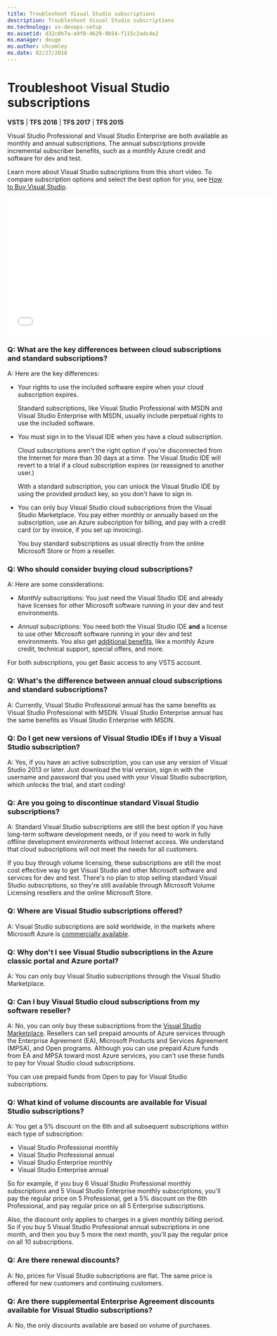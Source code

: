 ```yaml
---
title: Troubleshoot Visual Studio subscriptions 
description: Troubleshoot Visual Studio subscriptions
ms.technology: vs-devops-setup
ms.assetid: d32c0b7a-a9f8-4629-9b54-f115c2adc4e2
ms.manager: douge
ms.author: chcomley
ms.date: 02/27/2018
---
```

[//]: # (monikerRange: '>= tfs-2015')

# Troubleshoot Visual Studio subscriptions

**VSTS** | **TFS 2018** | **TFS 2017** | **TFS 2015**

Visual Studio Professional and Visual Studio Enterprise
are both available as monthly and annual subscriptions.
The annual subscriptions provide incremental subscriber benefits,
such as a monthly Azure credit and software for dev and test.

Learn more about Visual Studio subscriptions from this short video. To compare subscription options and select the best option for you, see [How to Buy Visual Studio](https://www.visualstudio.com/products/how-to-buy-vs).

<iframe src="//channel9.msdn.com/Events/Visual-Studio/Connect-event-2015/How-to-buy-Visual-Studio-cloud-subscriptions/player" width="600" height="315" allowFullScreen="true" frameBorder="0"></iframe>

### Q: What are the key differences between cloud subscriptions and standard subscriptions?

A: Here are the key differences:

* Your rights to use the included software expire when your cloud subscription expires.

  Standard subscriptions, like Visual Studio Professional with MSDN and Visual Studio Enterprise with MSDN, usually include perpetual rights to use the included software.

* You must sign in to the Visual IDE when you have a cloud subscription.

  Cloud subscriptions aren't the right option if you're disconnected from the Internet for more than 30 days at a time. The Visual Studio IDE will revert to a trial if a cloud subscription expires (or reassigned to another user.)

  With a standard subscription, you can unlock the Visual Studio IDE by using the provided product key, so you don't have to sign in.

* You can only buy Visual Studio cloud subscriptions from the Visual Studio Marketplace. You pay either monthly or annually based on the subscription, use an Azure subscription for billing, and pay with a credit card (or by invoice, if you set up invoicing).

   You buy standard subscriptions as usual directly from the online Microsoft Store or from a reseller.

### Q: Who should consider buying cloud subscriptions?

A:  Here are some considerations:

* *Monthly* subscriptions: You just need the Visual Studio IDE and already have licenses for other Microsoft software running in your dev and test environments.

* *Annual* subscriptions: You need both the Visual Studio IDE **and** a license to use other Microsoft software running in your dev and test environments. You also get [additional benefits](https://www.visualstudio.com/products/subscriber-benefits-vs), like a monthly Azure credit, technical support, special offers, and more.

For both subscriptions, you get Basic access
to any VSTS account.

### Q: What's the difference between annual cloud subscriptions and standard subscriptions?

A:  Currently, Visual Studio Professional annual
has the same benefits as Visual Studio Professional
with MSDN. Visual Studio Enterprise annual has the
same benefits as Visual Studio Enterprise with MSDN.

### Q: Do I get new versions of Visual Studio IDEs if I buy a Visual Studio subscription?

A:  Yes, if you have an active subscription,
you can use any version of Visual Studio 2013 or later.
Just download the trial version,
sign in with the username and password that
you used with your Visual Studio subscription,
which unlocks the trial, and start coding!

### Q: Are you going to discontinue standard Visual Studio subscriptions?

A:  Standard Visual Studio subscriptions are still the best option if you have
long-term software development needs, or if you need to work
in fully offline development environments without Internet access.
We understand that cloud subscriptions will not meet the needs for all customers.

If you buy through volume licensing, these subscriptions are still
the most cost effective way to get Visual Studio and other
Microsoft software and services for dev and test. 
There's no plan to stop selling standard Visual Studio subscriptions,
so they're still available through Microsoft Volume Licensing
resellers and the online Microsoft Store.

### Q: Where are Visual Studio subscriptions offered?

A:  Visual Studio subscriptions are sold worldwide,
in the markets where Microsoft Azure is
[commercially available](https://azure.microsoft.com/en-us/pricing/faq/).

### Q: Why don't I see Visual Studio subscriptions in the Azure classic portal and Azure portal?

A:  You can only buy Visual Studio subscriptions
through the Visual Studio Marketplace.

### Q: Can I buy Visual Studio cloud subscriptions from my software reseller?

A:  No, you can only buy these subscriptions from the
[Visual Studio Marketplace](https://marketplace.visualstudio.com).
Resellers can sell prepaid amounts of Azure services
through the Enterprise Agreement (EA), Microsoft Products
and Services Agreement (MPSA), and Open programs.
Although you can use prepaid Azure funds from EA and
MPSA toward most Azure services, you can't
use these funds to pay for Visual Studio cloud subscriptions.

You can use prepaid funds from Open to pay for Visual Studio subscriptions.

### Q: What kind of volume discounts are available for Visual Studio subscriptions?

A:  You get a 5% discount on the 6th and all subsequent
subscriptions within each type of subscription:

* Visual Studio Professional monthly
* Visual Studio Professional annual
* Visual Studio Enterprise monthly
* Visual Studio Enterprise annual

So for example, if you buy 6 Visual Studio Professional
monthly subscriptions and 5 Visual Studio Enterprise
monthly subscriptions, you'll pay the regular price on
5 Professional, get a 5% discount on the 6th Professional,
and pay regular price on all 5 Enterprise subscriptions.

Also, the discount only applies to charges in a given monthly
billing period. So if you buy 5 Visual Studio Professional annual
subscriptions in one month, and then you buy 5 more the next month,
you'll pay the regular price on all 10 subscriptions.

### Q: Are there renewal discounts?

A:  No, prices for Visual Studio subscriptions are flat.
The same price is offered for new customers and continuing customers.

### Q: Are there supplemental Enterprise Agreement discounts available for Visual Studio subscriptions?

A:  No, the only discounts available are based on volume of purchases.

